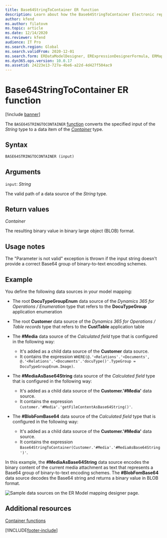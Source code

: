 ```yaml
---
title: Base64StringToContainer ER function
description: Learn about how the Base64StringToContainer Electronic reporting (ER) function is used, including syntax definitions and examples.
author: kfend
ms.author: filatovm
ms.topic: article
ms.date: 12/14/2020
ms.reviewer: kfend
audience: IT Pro
ms.search.region: Global
ms.search.validFrom: 2020-12-01
ms.search.form: ERDataModelDesigner, ERExpressionDesignerFormula, ERMappedFormatDesigner, ERModelMappingDesigner
ms.dyn365.ops.version: 10.0.17
ms.assetid: 24223e13-727a-4be6-a22d-4d427f504ac9
---
```


# Base64StringToContainer ER function

[!include [banner](../includes/banner.md)]

The `BASE64STRINGTOCONTAINER` [function](er-formula-language.md#Functions) converts the specified input of the *String* type to a data item of the *[Container](er-functions-category-container.md)* type.

## Syntax

```vb
BASE64STRINGTOCONTAINER (input)
```

## Arguments

`input`: *String*

The valid path of a data source of the *String* type.

## Return values

*Container*

The resulting binary value in binary large object (BLOB) format.

## Usage notes

The "Parameter is not valid" exception is thrown if the input string doesn't provide a correct Base64 group of binary-to-text encoding schemes.

## Example

You define the following data sources in your model mapping:

- The root **DocuTypeGroupEnum** data source of the *Dynamics 365 for Operations / Enumeration* type that refers to the **DocuTypeGroup** application enumeration
- The root **Customer** data source of the *Dynamics 365 for Operations / Table records* type that refers to the **CustTable** application table
- The **\#Media** data source of the *Calculated field* type that is configured in the following way:

    - It's added as a child data source of the **Customer** data source.
    - It contains the expression `WHERE(@.'<Relations'.'<Documents', @.'<Relations'.'<Documents'.'docuType()'.TypeGroup = DocuTypeGroupEnum.Image)`.

- The **\#MediaAsBase64String** data source of the *Calculated field* type that is configured in the following way:

    - It's added as a child data source of the **Customer.'\#Media'** data source.
    - It contains the expression `Customer.'#Media'.'getFileContentAsBase64String()'`.

- The **\#BlobFomBase64** data source of the *Calculated field* type that is configured in the following way:

    - It's added as a child data source of the **Customer.'\#Media'** data source.
    - It contains the expression `Base64StringToContainer(Customer.'#Media'.'#MediaAsBase64String')'`.

In this example, the **\#MediaAsBase64String** data source encodes the binary content of the current media attachment as text that represents a Base64 group of binary-to-text encoding schemes. The **\#BlobFomBase64** data source decodes the Base64 string and returns a binary value in BLOB format.

![Sample data sources on the ER Model mapping designer page.](./media/er-functions-container-base64stringtocontainer-1.png)

## Additional resources

[Container functions](er-functions-category-container.md)


[!INCLUDE[footer-include](../../../includes/footer-banner.md)]

